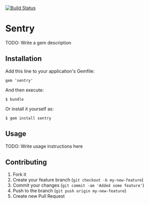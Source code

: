 [![Build Status](https://secure.travis-ci.org/zakgrant/sentry.png?branch=master)](http://travis-ci.org/zakgrant/sentry)
# Sentry

TODO: Write a gem description

## Installation

Add this line to your application's Gemfile:

    gem 'sentry'

And then execute:

    $ bundle

Or install it yourself as:

    $ gem install sentry

## Usage

TODO: Write usage instructions here

## Contributing

1. Fork it
2. Create your feature branch (`git checkout -b my-new-feature`)
3. Commit your changes (`git commit -am 'Added some feature'`)
4. Push to the branch (`git push origin my-new-feature`)
5. Create new Pull Request
